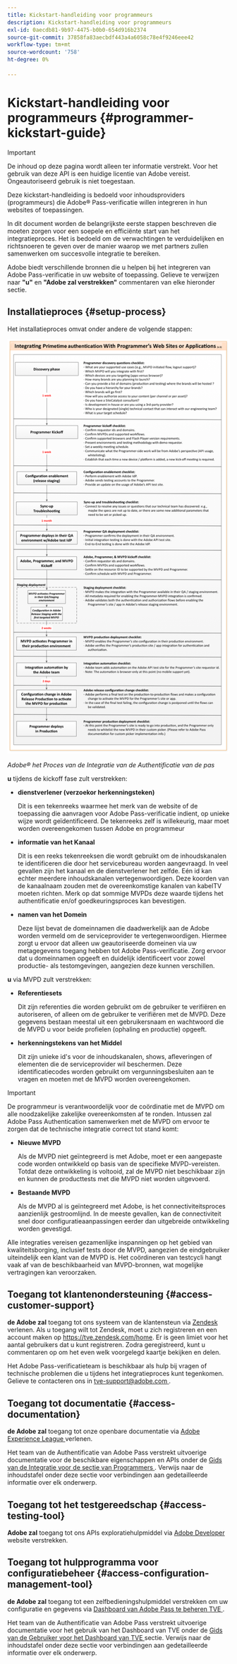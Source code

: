 ```yaml
---
title: Kickstart-handleiding voor programmeurs
description: Kickstart-handleiding voor programmeurs
exl-id: 0aecdb81-9b97-4475-b0b0-654d916b2374
source-git-commit: 37858fa83aecbdf443a4a6058c78e4f9246eee42
workflow-type: tm+mt
source-wordcount: '758'
ht-degree: 0%

---
```


# Kickstart-handleiding voor programmeurs {#programmer-kickstart-guide}

>[!IMPORTANT]
>
> De inhoud op deze pagina wordt alleen ter informatie verstrekt. Voor het gebruik van deze API is een huidige licentie van Adobe vereist. Ongeautoriseerd gebruik is niet toegestaan.

Deze kickstart-handleiding is bedoeld voor inhoudsproviders (programmeurs) die Adobe® Pass-verificatie willen integreren in hun websites of toepassingen.

In dit document worden de belangrijkste eerste stappen beschreven die moeten zorgen voor een soepele en efficiënte start van het integratieproces. Het is bedoeld om de verwachtingen te verduidelijken en richtsnoeren te geven over de manier waarop we met partners zullen samenwerken om succesvolle integratie te bereiken.

Adobe biedt verschillende bronnen die u helpen bij het integreren van Adobe Pass-verificatie in uw website of toepassing. Gelieve te verwijzen naar **&quot;u&quot;** en **&quot;Adobe zal verstrekken&quot;** commentaren van elke hieronder sectie.

## Installatieproces {#setup-process}

Het installatieproces omvat onder andere de volgende stappen:

![ Adobe® het Proces van de Integratie van de Authentificatie van de pas ](../assets/progr-flow-int-lifecycle.png)

*Adobe® het Proces van de Integratie van de Authentificatie van de pas*

**u** tijdens de kickoff fase zult verstrekken:

* **dienstverlener (verzoekor herkenningsteken)**

  Dit is een tekenreeks waarmee het merk van de website of de toepassing die aanvragen voor Adobe Pass-verificatie indient, op unieke wijze wordt geïdentificeerd. De tekenreeks zelf is willekeurig, maar moet worden overeengekomen tussen Adobe en programmeur

* **informatie van het Kanaal**

  Dit is een reeks tekenreeksen die wordt gebruikt om de inhoudskanalen te identificeren die door het servicebureau worden aangevraagd. In veel gevallen zijn het kanaal en de dienstverlener het zelfde. Eén id kan echter meerdere inhoudskanalen vertegenwoordigen. Deze koorden van de kanaalnaam zouden met de overeenkomstige kanalen van kabelTV moeten richten. Merk op dat sommige MVPDs deze waarde tijdens het authentificatie en/of goedkeuringsproces kan bevestigen.

* **namen van het Domein**

  Deze lijst bevat de domeinnamen die daadwerkelijk aan de Adobe worden vermeld om de serviceprovider te vertegenwoordigen. Hiermee zorgt u ervoor dat alleen uw geautoriseerde domeinen via uw metagegevens toegang hebben tot Adobe Pass-verificatie. Zorg ervoor dat u domeinnamen opgeeft en duidelijk identificeert voor zowel productie- als testomgevingen, aangezien deze kunnen verschillen.

**u** via MVPD zult verstrekken:

* **Referentiesets**

  Dit zijn referenties die worden gebruikt om de gebruiker te verifiëren en autoriseren, of alleen om de gebruiker te verifiëren met de MVPD. Deze gegevens bestaan meestal uit een gebruikersnaam en wachtwoord die de MVPD u voor beide profielen (ophaling en productie) opgeeft.

* **herkenningstekens van het Middel**

  Dit zijn unieke id&#39;s voor de inhoudskanalen, shows, afleveringen of elementen die de serviceprovider wil beschermen. Deze identificatiecodes worden gebruikt om vergunningsbesluiten aan te vragen en moeten met de MVPD worden overeengekomen.

>[!IMPORTANT]
>
> De programmeur is verantwoordelijk voor de coördinatie met de MVPD om alle noodzakelijke zakelijke overeenkomsten af te ronden. Intussen zal Adobe Pass Authentication samenwerken met de MVPD om ervoor te zorgen dat de technische integratie correct tot stand komt:
>
> * **Nieuwe MVPD**
>
>     Als de MVPD niet geïntegreerd is met Adobe, moet er een aangepaste code worden ontwikkeld op basis van de specifieke MVPD-vereisten. Totdat deze ontwikkeling is voltooid, zal de MVPD niet beschikbaar zijn en kunnen de producttests met die MVPD niet worden uitgevoerd.
>
> * **Bestaande MVPD**
>
>     Als de MVPD al is geïntegreerd met Adobe, is het connectiviteitsproces aanzienlijk gestroomlijnd. In de meeste gevallen, kan de connectiviteit snel door configuratieaanpassingen eerder dan uitgebreide ontwikkeling worden gevestigd.
>
> Alle integraties vereisen gezamenlijke inspanningen op het gebied van kwaliteitsborging, inclusief tests door de MVPD, aangezien de eindgebruiker uiteindelijk een klant van de MVPD is. Het coördineren van testcycli hangt vaak af van de beschikbaarheid van MVPD-bronnen, wat mogelijke vertragingen kan veroorzaken.

## Toegang tot klantenondersteuning {#access-customer-support}

**de Adobe zal** toegang tot ons systeem van de klantensteun via [ Zendesk ](https://tve.zendesk.com/home) verlenen. Als u toegang wilt tot Zendesk, moet u zich registreren en een account maken op https://tve.zendesk.com/home. Er is geen limiet voor het aantal gebruikers dat u kunt registreren. Zodra geregistreerd, kunt u commentaren op om het even welk voorgelegd kaartje bekijken en delen.

Het Adobe Pass-verificatieteam is beschikbaar als hulp bij vragen of technische problemen die u tijdens het integratieproces kunt tegenkomen. Gelieve te contacteren ons in [ tve-support@adobe.com ](mailto:tve-support@adobe.com).

## Toegang tot documentatie {#access-documentation}

**de Adobe zal** toegang tot onze openbare documentatie via [ Adobe Experience League ](https://experienceleague.adobe.com/nl/docs/pass/authentication/home) verlenen.

Het team van de Authentificatie van Adobe Pass verstrekt uitvoerige documentatie voor de beschikbare eigenschappen en APIs onder de [ Gids van de Integratie voor de sectie van Programmers ](/help/authentication/integration-guide-programmers/programmer-integration-guide-overview.md). Verwijs naar de inhoudstafel onder deze sectie voor verbindingen aan gedetailleerde informatie over elk onderwerp.

## Toegang tot het testgereedschap {#access-testing-tool}

**Adobe zal** toegang tot ons APIs exploratiehulpmiddel via [ Adobe Developer ](https://developer.adobe.com/adobe-pass/) website verstrekken.

## Toegang tot hulpprogramma voor configuratiebeheer {#access-configuration-management-tool}

**de Adobe zal** toegang tot een zelfbedieningshulpmiddel verstrekken om uw configuratie en gegevens via [ Dashboard van Adobe Pass te beheren TVE ](https://experience.adobe.com/pass/authentication).

Het team van de Authentificatie van Adobe Pass verstrekt uitvoerige documentatie voor het gebruik van het Dashboard van TVE onder de [ Gids van de Gebruiker voor het Dashboard van TVE ](/help/authentication/user-guide-tve-dashboard/tve-dashboard-overview.md) sectie. Verwijs naar de inhoudstafel onder deze sectie voor verbindingen aan gedetailleerde informatie over elk onderwerp.

